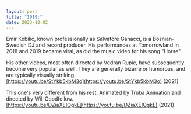 ```yaml
---
layout: post
title: "1019:"
date: 2023-10-02
---
```


Emir Kobilić, known professionally as Salvatore Ganacci, is a Bosnian-Swedish DJ and record producer. His performances at Tomorrowland in 2018 and 2019 became viral, as did the music video for his song "Horse".

His other videos, most often directed by Vedran Rupic, have subsequently become very popular as well. They are generally bizarre or humorous, and are typically visually striking.  
[https://youtu.be/StYkb5kbM3o](https://youtu.be/StYkb5kbM3o) (2021)

This one's very different from his rest. Animated by Truba Animation and directed by Will Goodfellow.  
[https://youtu.be/DZiaXEIQgkE](https://youtu.be/DZiaXEIQgkE) (2021)
